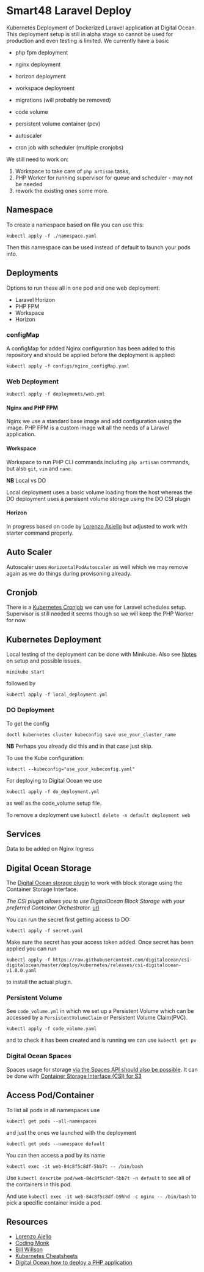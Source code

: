 # Smart48 Laravel Deploy

Kubernetes Deployment of Dockerized Laravel application at Digital Ocean. This deployment setup is still in alpha stage so cannot be used for production and even testing is limited. We currently have a basic

- php fpm deployment
- nginx deployment
- horizon deployment
- workspace deployment


- migrations (will probably be removed)

- code volume
- persistent volume container (pcv)

- autoscaler
- cron job with scheduler (multiple cronjobs)

We still need to work on:

1. Workspace to take care of `php artisan` tasks,
2. PHP Worker for running supervisor for queue and scheduler - may not be needed
3. rework the existing ones some more.


## Namespace

To create a namespace based on file you can use this:

```
kubectl apply -f ./namespace.yaml
```

Then this namespace can be used instead of default to launch your pods into.

## Deployments

Options to run these all in one pod and one web deployment:

- Laravel Horizon 
- PHP FPM 
- Workspace
- Horizon

### configMap

A configMap for added Nginx configuration has been added to this repository and should be applied before the deployment is applied:

```
kubectl apply -f configs/nginx_configMap.yaml
```

### Web Deployment

```
kubectl apply -f deployments/web.yml
```

#### Nginx and PHP FPM

Nginx we use a standard base image and add configuration using the image. PHP FPM is a custom image wit all the needs of a Laravel application. 

#### Workspace

Workspace to run PHP CLI commands including `php artisan` commands, but also `git`, `vim` and `nano`.


**NB** Local vs DO 

Local deployment uses a basic volume loading from the host whereas the DO deployment uses a persisent volume storage using the DO CSI plugin

#### Horizon

In progress based on code by [Lorenzo Asiello](https://lorenzo.aiello.family/running-laravel-on-kubernetes/) but adjusted to work with starter command properly.


## Auto Scaler

Autoscaler uses `HorizontalPodAutoscaler` as well which we may remove again as we do things during provisoning already.

## Cronjob

There is a [Kubernetes Cronjob](https://kubernetes.io/docs/concepts/workloads/controllers/cron-jobs/) we can use for Laravel schedules setup. Supervisor is still needed it seems though so we will keep the PHP Worker for now.


## Kubernetes Deployment

Local testing of the deployment can be done with Minikube. Also see [Notes](Notes.md) on setup and possible issues.

```
minikube start
```

followed by 

```
kubectl apply -f local_deployment.yml
```

### DO Deployment

To get the config
```
doctl kubernetes cluster kubeconfig save use_your_cluster_name
```
**NB** Perhaps you already did this and in that case just skip.


To use the Kube configuration:

```
kubectl --kubeconfig="use_your_kubeconfig.yaml"
```

For deploying to Digital Ocean we use 
```
kubectl apply -f do_deployment.yml
```

as well as the code_volume setup file.

To remove a deployment use `kubectl delete -n default deployment web`

## Services

Data to be added on Nginx Ingress


## Digital Ocean Storage

The [Digital Ocean storage plugin](https://github.com/digitalocean/csi-digitalocean) to work with block storage using the Container Storage Interface. 

_The CSI plugin allows you to use DigitalOcean Block Storage with your preferred Container Orchestrator._ [url](https://github.com/digitalocean/csi-digitalocean)

You can run the secret first getting access to DO:

```
kubectl apply -f secret.yaml
```

Make sure the secret has your access token added. Once secret has been applied you can run

```
kubectl apply -f https://raw.githubusercontent.com/digitalocean/csi-digitalocean/master/deploy/kubernetes/releases/csi-digitalocean-v1.0.0.yaml
```

to install the actual plugin.


### Persistent Volume

See `code_volume.yml` in which we set up a Persistent Volume which can be accessed by a `PersistentVolumeClaim` or Persistent Volume Claim(PVC).

```
kubectl apply -f code_volume.yaml
```

and to check it has been created and is running we can use `kubectl get pv`


### Digital Ocean Spaces

Spaces usage for storage [via the Spaces API should also be possible](https://www.digitalocean.com/docs/kubernetes/). It can be done with [Container Storage Interface (CSI) for S3](https://github.com/ctrox/csi-s3)

## Access Pod/Container

To list all pods in all namespaces use

```
kubectl get pods --all-namespaces 
```

and just the ones we launched with the deployment

```
kubectl get pods --namespace default
```

You can then access a pod by its name

```
kubectl exec -it web-84c8f5c8df-5bb7t -- /bin/bash
```

Use `kubectl describe pod/web-84c8f5c8df-5bb7t -n default` to see all of the containers in this pod. 

And use `kubectl exec -it web-84c8f5c8df-b9hhd -c nginx -- /bin/bash` to pick a specific container inside a pod.

## Resources

- [Lorenzo Aiello](https://lorenzo.aiello.family/running-laravel-on-kubernetes/)
- [Coding Monk](https://gist.github.com/CodingMonkTech/cafec3a17d2d29f595b01d5b394b0478/)
- [Bill Willson](https://github.com/BillWilson/laravel-k8s-demo/)
- [Kubernetes Cheatsheets](https://kubernetes.io/docs/reference/kubectl/cheatsheet/)
- [Digital Ocean how to deploy a PHP application](https://www.digitalocean.com/community/tutorials/how-to-deploy-a-php-application-with-kubernetes-on-ubuntu-16-04)